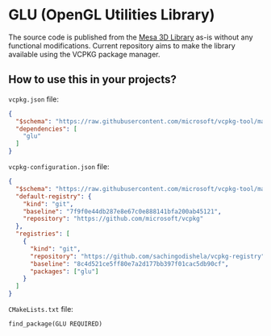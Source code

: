 # GLU (OpenGL Utilities Library)
The source code is published from the [Mesa 3D Library](https://archive.mesa3d.org/glu/) as-is without any functional modifications. Current repository aims to make the library available using the VCPKG package manager.

## How to use this in your projects?
`vcpkg.json` file:

```json
{
  "$schema": "https://raw.githubusercontent.com/microsoft/vcpkg-tool/main/docs/vcpkg.schema.json",
  "dependencies": [
    "glu"
  ]
}
```

`vcpkg-configuration.json` file:
```json
{
  "$schema": "https://raw.githubusercontent.com/microsoft/vcpkg-tool/main/docs/vcpkg-configuration.schema.json",
  "default-registry": {
    "kind": "git",
    "baseline": "7f9f0e44db287e8e67c0e888141bfa200ab45121",
    "repository": "https://github.com/microsoft/vcpkg"
  },
  "registries": [
    {
      "kind": "git",
      "repository": "https://github.com/sachingodishela/vcpkg-registry",
      "baseline": "8c4d521ce5ff80e7a2d177bb397f01cac5db90cf",
      "packages": ["glu"]
    }
  ]
}
```

`CMakeLists.txt` file:
```
find_package(GLU REQUIRED)
```

